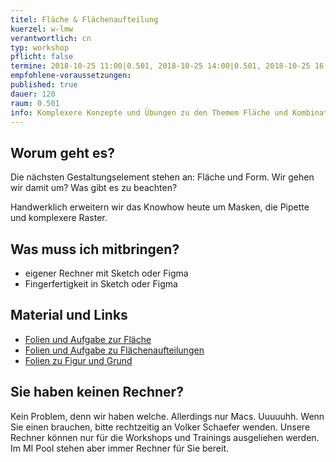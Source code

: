 ```yaml
---
titel: Fläche & Flächenaufteilung
kuerzel: w-lmw
verantwortlich: cn
typ: workshop
pflicht: false
termine: 2018-10-25 11:00|0.501, 2018-10-25 14:00|0.501, 2018-10-25 16:00|0.501
empfohlene-voraussetzungen:
published: true
dauer: 120
raum: 0.501
info: Komplexere Konzepte und Übungen zu den Themem Fläche und Kombinatorik.
---
```


## Worum geht es?
Die nächsten Gestaltungselement stehen an: Fläche und Form. Wir gehen wir damit um? Was gibt es zu beachten? 

Handwerklich erweitern wir das Knowhow heute um Masken, die Pipette und komplexere Raster.

## Was muss ich mitbringen?
- eigener Rechner mit Sketch oder Figma
- Fingerfertigkeit in Sketch oder Figma

## Material und Links
- [Folien und Aufgabe zur Fläche](../../download/workshops/flaeche-kombinatorik/010-Flaeche.pdf)
- [Folien und Aufgabe zu Flächenaufteilungen](../../download/workshops/flaeche-kombinatorik/030-flaechenaufteilung.pdf)
- [Folien zu Figur und Grund](../../download/workshops/flaeche-kombinatorik/020-figur-und-grund.pdf)

## Sie haben keinen Rechner?
Kein Problem, denn wir haben welche. Allerdings nur Macs. Uuuuuhh. Wenn Sie einen brauchen, bitte rechtzeitig an Volker Schaefer wenden. Unsere Rechner können nur für die Workshops und Trainings ausgeliehen werden. Im MI Pool stehen aber immer Rechner für Sie bereit.
